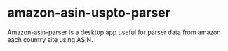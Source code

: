 # amazon-asin-uspto-parser
Amazon-asin-parser is a desktop app useful for parser data from amazon each country site using ASIN.
